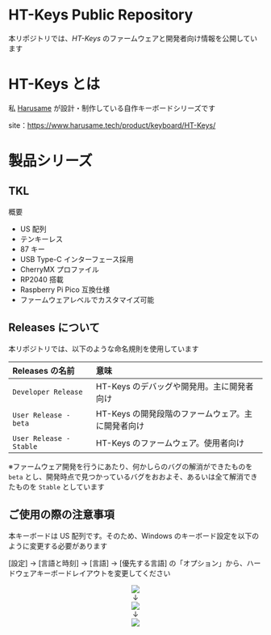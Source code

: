 # HT-Keys Public Repository

本リポジトリでは、_HT-Keys_ のファームウェアと開発者向け情報を公開しています

# HT-Keys とは

私 [Harusame](https://twitter.com/HarusameTech) が設計・制作している自作キーボードシリーズです

site：<https://www.harusame.tech/product/keyboard/HT-Keys/>

# 製品シリーズ

## TKL

概要

- US 配列
- テンキーレス
- 87 キー
- USB Type-C インターフェース採用
- CherryMX プロファイル
- RP2040 搭載
- Raspberry Pi Pico 互換仕様
- ファームウェアレベルでカスタマイズ可能

## Releases について

本リポジトリでは、以下のような命名規則を使用しています

| Releases の名前 | 意味 |
|:----|:----|
| `Developer Release` | HT-Keys のデバッグや開発用。主に開発者向け |
| `User Release - beta` | HT-Keys の開発段階のファームウェア。主に開発者向け |
| `User Release - Stable` | HT-Keys のファームウェア。使用者向け |

※ファームウェア開発を行うにあたり、何かしらのバグの解消ができたものを `beta` とし、開発時点で見つかっているバグをおおよそ、あるいは全て解消できたものを `Stable` としています

## ご使用の際の注意事項

本キーボードは US 配列です。そのため、Windows のキーボード設定を以下のように変更する必要があります

[設定] -> [言語と時刻] -> [言語] -> [優先する言語] の「オプション」から、ハードウェアキーボードレイアウトを変更してください

<div align="center"><img src="https://user-images.githubusercontent.com/95992721/223290590-b2c7e64a-7791-4b0e-9e55-03f8c428e896.png"></div>
<div align="center">↓</div>
<div align="center"><img src="https://user-images.githubusercontent.com/95992721/223290757-b25cfca1-7e08-4824-9c6c-0a4f3b5d9bf7.png"></div>
<div align="center">↓</div>
<div align="center"><img src="https://user-images.githubusercontent.com/95992721/223290737-ae6536b0-0dc5-4523-9bb1-e338c6b78499.png"></div>

